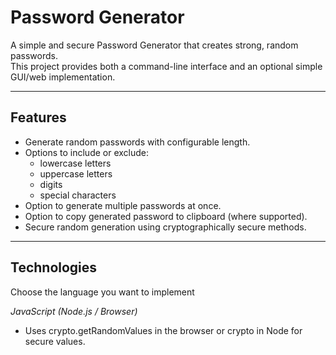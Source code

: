 # Password Generator

A simple and secure Password Generator that creates strong, random passwords.  
This project provides both a command-line interface and an optional simple GUI/web implementation.

---

## Features

- Generate random passwords with configurable length.
- Options to include or exclude:
  - lowercase letters
  - uppercase letters
  - digits
  - special characters
- Option to generate multiple passwords at once.
- Option to copy generated password to clipboard (where supported).
- Secure random generation using cryptographically secure methods.

---

## Technologies

Choose the language you want to implement

*JavaScript (Node.js / Browser)*
- Uses crypto.getRandomValues in the browser or crypto in Node for secure values.

